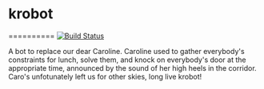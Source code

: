 # krobot 
==========
[![Build Status](https://travis-ci.org/capuccinatore/krobot.svg?branch=master)](https://travis-ci.org/capuccinatore/krobot)

A bot to replace our dear Caroline. Caroline used to gather everybody's constraints for lunch, solve them, and knock on everybody's door at the appropriate time, announced by the sound of her high heels in the corridor. Caro's unfotunately left us for other skies, long live krobot!
